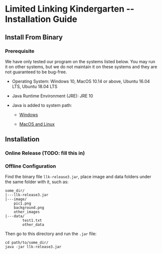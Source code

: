 # Limited Linking Kindergarten -- Installation Guide

## Install From Binary

### Prerequisite

We have only tested our program on the systems listed below. You may run it on other systems, but we do not maintain it on these systems and they are not guaranteed to be bug-free.

- Operating System: Windows 10, MacOS 10.14 or above, Ubuntu 16.04 LTS, Ubuntu 18.04 LTS

- Java Runtime Environment (JRE): JRE 10

- Java is added to system path:

  - [Windows](https://docs.alfresco.com/4.2/tasks/fot-addpath.html)

  - [MacOS and Linux](https://www.google.com/search?sxsrf=ACYBGNQXhTkX0fp-YUb8TSlAAgOB0_D-VQ%3A1575814406551&ei=BgXtXdanIZaC-QaQ2aPoBA&q=add+environment+variable+mac&oq=add+environment+variable+mac&gs_l=psy-ab.3...983.1446..1744...0.0..0.0.0.......0....1..gws-wiz.oRrx560c-3I&ved=0ahUKEwjWwryPnqbmAhUWQd4KHZDsCE0Q4dUDCAs&uact=5)

    

## Installation

### Online Release (TODO: fill this in)

### Offline Configuration

Find the binary file `llk-release3.jar`, place image and data folders under the same folder with it, such as:

```
some_dir/
|---llk-release3.jar
|---image/
    pic1.png
    background.png
    other_images
|---data/
		test1.txt
		other_data
```

Then go to this directory and run the `.jar` file:

```shell
cd path/to/some_dir/
java -jar llk-release3.jar
```



